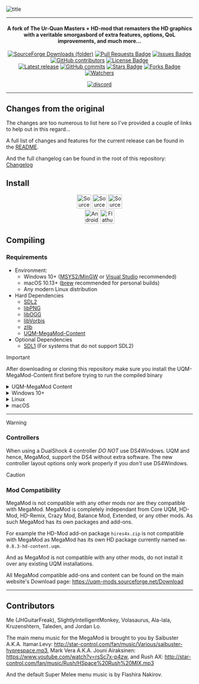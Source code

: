 
![title](https://github.com/JHGuitarFreak/UQM-MegaMod/assets/104330805/d6f09a02-5eec-4bb7-81d6-4e5e049fd856)
___

<h4 align="center">A fork of The Ur-Quan Masters + HD-mod that remasters the HD graphics with a veritable smorgasbord of extra features, options, QoL improvements, and much more...</h4>

<p align="center">

<a href="https://sourceforge.net/projects/uqm-mods/files/MegaMod/0.8.3/">
<img alt="SourceForge Downloads (folder)" src="https://img.shields.io/sourceforge/dt/uqm-mods/MegaMod"></a>
<a href="https://github.com/JHGuitarFreak/UQM-MegaMod/pulls">
	<img src="https://img.shields.io/github/issues-pr/JHGuitarFreak/UQM-MegaMod" alt="Pull Requests Badge"/></a>	
<a href="https://github.com/JHGuitarFreak/UQM-MegaMod/issues">
	<img src="https://img.shields.io/github/issues/JHGuitarFreak/UQM-MegaMod" alt="Issues Badge"/></a>	
<a href="https://github.com/JHGuitarFreak/UQM-MegaMod/graphs/contributors">
	<img alt="GitHub contributors" src="https://img.shields.io/github/contributors/JHGuitarFreak/UQM-MegaMod?color=2b9348"></a>	
<a href="https://github.com/JHGuitarFreak/UQM-MegaMod/blob/master/LICENSE">
	<img src="https://img.shields.io/github/license/JHGuitarFreak/UQM-MegaMod?color=2b9348" alt="License Badge"/></a>
	
</br>

<a href="https://sourceforge.net/projects/uqm-mods/files/MegaMod/0.8.3/">
	<img src="https://img.shields.io/github/v/release/JHGuitarFreak/UQM-MegaMod?label=Latest%20release&style=social" alt="Latest release"/></a>	
<a href="https://GitHub.com/JHGuitarFreak/UQM-MegaMod/commit/">
	<img src="https://img.shields.io/github/commits-since/JHGuitarFreak/UQM-MegaMod/0.8.3.svg?style=social" alt="GitHub commits"/></a>	
<a href="https://github.com/JHGuitarFreak/UQM-MegaMod/stargazers">
	<img src="https://img.shields.io/github/stars/JHGuitarFreak/UQM-MegaMod" alt="Stars Badge"/></a>	
<a href="https://github.com/JHGuitarFreak/UQM-MegaMod/network/members">
	<img src="https://img.shields.io/github/forks/JHGuitarFreak/UQM-MegaMod" alt="Forks Badge"/></a>	
<a href="https://github.com/aregtech/areg-sdk/watchers">
	<img src="https://img.shields.io/github/watchers/aregtech/areg-sdk?style=social" alt="Watchers"/></a>
	
</p>
<p align="center">

<a href="https://uqm-mods.sourceforge.net/Discord">
	<img src="https://img.shields.io/badge/discord-7289da.svg?style=for-the-badge&logo=discord" alt="discord"></a>

</p>

___

## Changes from the original

The changes are too numerous to list here so I've provided a couple of links to help out in this regard...

A full list of changes and features for the current release can be found in the [README](doc/release/MegaMod-README.txt).

And the full changelog can be found in the root of this repository: [Changelog](MegaMod%20Changelog.txt)

## Install
<p align="center">

<a href="https://sourceforge.net/projects/uqm-mods/files/MegaMod/0.8.3/mm-0.8.3-win32.exe/download">
<img height="38" alt="SourceForge Downloads (folder)" src="https://img.shields.io/sourceforge/dt/uqm-mods/MegaMod%2F0.8.3%2Fmm-0.8.3-win32.exe?style=flat-square&logo=windows&logoSize=auto&label=Windows"></a>
<a href="https://sourceforge.net/projects/uqm-mods/files/MegaMod/0.8.3/mm-0.8.3-linux.deb/download">
<img height="38" alt="SourceForge Downloads (folder)" src="https://img.shields.io/sourceforge/dt/uqm-mods/MegaMod%2F0.8.3%2Fmm-0.8.3-linux.deb?style=flat-square&logo=debian&logoSize=auto&label=Linux%20(Debian)"></a>
<a href="https://sourceforge.net/projects/uqm-mods/files/MegaMod/0.8.3/mm-0.8.3-macos.dmg/download">
<img height="38" alt="SourceForge Downloads (folder)" src="https://img.shields.io/sourceforge/dt/uqm-mods/MegaMod%2F0.8.3%2Fmm-0.8.3-macos.dmg?style=flat-square&logo=apple&logoSize=auto&label=macOS%20(10.13)"></a>

<br>

<a href="https://sourceforge.net/projects/uqm-mods/files/MegaMod/0.8.3/mm-0.8.3-android-SDL1.apk/download">
<img height="38" alt="Android Download" src="https://img.shields.io/sourceforge/dt/uqm-mods/MegaMod%2F0.8.3%2Fmm-0.8.3-android-SDL1.apk?style=flat-square&logo=android&logoSize=auto&label=Android"></a>
<a href="https://flathub.org/apps/net.sourceforge.uqm_mods.UQM-MegaMod">
<img height="38" alt="Flathub Download" src="https://img.shields.io/flathub/downloads/net.sourceforge.uqm_mods.UQM-MegaMod?style=for-the-badge&logo=flathub&logoSize=auto&label=FlatHub"></a>

</p>

## Compiling

### Requirements

* Environment:
	* Windows 10+ ([MSYS2/MinGW](https://www.msys2.org/) or [Visual Studio](https://visualstudio.microsoft.com/vs/community/) recommended)
	* macOS 10.13+ ([brew](https://brew.sh/) recommended for personal builds)
	* Any modern Linux distribution
* Hard Dependencies
	* [SDL2](https://www.libsdl.org/)
	* [libPNG](http://www.libpng.org/pub/png/libpng.html)
	* [libOGG](https://xiph.org/ogg/)
	* [libVorbis](https://xiph.org/vorbis)
	* [zlib](https://www.zlib.net/)
	* [UQM-MegaMod-Content](https://github.com/JHGuitarFreak/UQM-MegaMod-Content/)
* Optional Dependencies
	* [SDL1](https://github.com/libsdl-org/SDL-1.2) (For systems that do not support SDL2)


> [!IMPORTANT]  
> After downloading or cloning this repository make sure you install the UQM-MegaMod-Content first before trying to run the compiled binary  
 
<details>
<summary>UQM-MegaMod Content</summary>

This process assumes you've downloaded or cloned this repository already.

Download or clone the [UQM-MegaMod-Content](https://github.com/JHGuitarFreak/UQM-MegaMod-Content/) repository and copy *all* the files within the content repository into the `UQM-MegaMod/content` folder of your downloaded or cloned UQM-MegaMod repository.

It should look like this: 

![Content Repo Preview](https://github.com/JHGuitarFreak/UQM-MegaMod/assets/104330805/9da1969c-a514-45fd-8826-842a1f256fd5)

</details>


<details>
<summary>Windows 10+</summary>

#### Visual Studio 

I've made this process super easy, as long as you have Visual Studio 2008 or Visual Studio 2015-2022.  
For Visual Studio 2008 the solution file is under `UQM-MegaMod/build/msvs2008` for Visual Studio 2015-2022 the solution file is under `build/msvs2019`  
Just load up the solution file and compile away.

Once the build is complete you'll either have a `UrQuanMasters.exe` or `UrQuanMastersDebug.exe` in the root directory that you can run directly.

If you get a message about missing .dll files they can be found in the `UQM-MegaMod/dev-lib/lib` directory.
Copy them to the root UQM-MegaMod directory.  
The .dll are as follows:

	libpng16.dll
	ogg.dll
	OpenAL32.dll
	SDL2.dll
	vorbis.dll
	vorbisfile.dll
	wrap_oal.dll
	zlib1.dll

#### MSYS2

Make sure you've installed all the necessary packages by executing these two commands in the MSYS2 bash:

	pacman -Syuu

then

	pacman -S make pkg-config mingw-w64-i686-gcc mingw-w64-i686-libogg \
		mingw-w64-i686-libpng mingw-w64-i686-libsystre \
		mingw-w64-i686-libvorbis mingw-w64-i686-SDL2 mingw-w64-i686-zlib

Start a MSYS2 MinGW 32-bit bash, `cd` to the UQM-MegaMod directory, then execute this command: 

	./build.sh uqm -j

When executing this command for the first time you'll come to a configuration screen where you can select a few developer-centric options.
Just hit enter and UQM will start building. It'll take awhile and you'll see a few scary warnings but everything should build fine.

Once the build is complete you'll either have a `UrQuanMasters.exe` or `UrQuanMastersDebug.exe` in the root directory that you can run directly.

If you get a message about missing .dll files they can be copied to the root directory via running the `msys2-depend.sh` bash script like so:

	./msys2-depend.sh

Note though that this script does not work for Visual Studio compiled binaries.

</details>

<details>
<summary>Linux</summary>

On Debian based distros it's fairly simple, just install the following packages:  

	sudo apt-get install build-essential libogg-dev libpng-dev \
			libsdl2-dev libvorbis-dev libz-dev

Then when those have finished installing you can either clone the repository or download the source tarball and extract it wherever you like, taking note of where it is.

`cd` to the UQM-MegaMod directory, then execute this command: 

	./build.sh uqm -j

When executing this command for the first time you'll come to a configuration screen where you can select a few developer-centric options.
Just hit enter and UQM will start building. It'll take awhile and you'll see a few scary warnings but everything should build fine.

Once the build is complete you'll either have a `UrQuanMasters` or `UrQuanMastersDebug` binary in the root directory that you can run directly.

</details>

<details>
<summary>macOS</summary>

Install Xcode from the App Store, and then when you run it the first time make sure to install "Additional components".  
You can then install brew from https://brew.sh and then use it to install your requirements from the Terminal:

	brew install libogg libpng libvorbis sdl2


Then when those have finished installing you can either clone the MegaMod repository or download the source tarball and extract it wherever you like, taking note of where it is.

`cd` to the UQM-MegaMod directory, then execute this command: 

	./build.sh uqm -j

When executing this command for the first time you'll come to a configuration screen where you can select a few developer-centric options.
Just hit enter and UQM will start building. It'll take awhile and you'll see a few scary warnings but everything should build fine.

Once the build is complete you'll either have a `UrQuanMasters` or `UrQuanMastersDebug` binary in the root directory that you can run directly.

</details>

___

> [!WARNING]  
> ### Controllers
> When using a DualShock 4 controller *DO NOT* use DS4Windows. UQM and hence, MegaMod, support the DS4 without extra software.
The new controller layout options only work properly if you *don't* use DS4Windows.

> [!CAUTION]
> ### Mod Compatibility
>
> MegaMod is not compatible with any other mods nor are they compatible with MegaMod.
MegaMod is completely independant from Core UQM, HD-Mod, HD-Remix, Crazy Mod, Balance Mod, Extended, or any other mods.
As such MegaMod has its own packages and add-ons.
>
> For example the HD-Mod add-on package `hires4x.zip` is not compatible with MegaMod as MegaMod has its own HD package currently named `mm-0.8.3-hd-content.uqm`.
>
> And as MegaMod is not compatible with any other mods, do not install it over any existing UQM installations.
>
> All MegaMod compatible add-ons and content can be found on the main website's Download page: https://uqm-mods.sourceforge.net/Download

___

## Contributors

Me (JHGuitarFreak), SlightlyIntelligentMonkey, Volasaurus, Ala-lala, Kruzenshtern, Taleden, and Jordan Lo.

The main menu music for the MegaMod is brought to you by Saibuster A.K.A. Itamar.Levy: http://star-control.com/fan/music/Various/saibuster-hyprespace.mp3, Mark Vera A.K.A. Jouni Airaksinen: https://www.youtube.com/watch?v=rsSc7x-p4zw, and Rush AX: http://star-control.com/fan/music/Rush/HSpace%20Rush%20MIX.mp3

And the default Super Melee menu music is by Flashira Nakirov.
